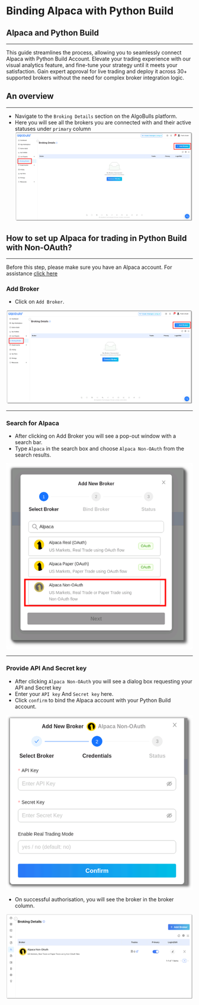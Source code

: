 # Binding Alpaca with Python Build 

## Alpaca and Python Build 

---

This guide streamlines the process, allowing you to seamlessly connect Alpaca with Python Build Account. Elevate your trading experience with our visual analytics feature, and fine-tune your strategy until it meets your satisfaction. Gain expert approval for live trading and deploy it across 30+ supported brokers without the need for complex broker integration logic.


## An overview

---
- Navigate to the `Broking Details` section on the AlgoBulls platform.
- Here you will see all the brokers you are connected with and their active statuses under `primary` column
[![pythonbuild](../python_build/imgs_v2/pyBuild_broking_details.png "Click to Enlarge or Ctrl+Click to open in a new Tab")](../python_build/imgs_v2/pyBuild_broking_details.png)


## How to set up Alpaca for trading in Python Build with Non-OAuth?
---
Before this step, please make sure you have an Alpaca account. For assistance [click here](./broker_alpaca_guide.md)

### Add Broker
  - Click on `Add Broker`. 
  
  [![main page](../python_build/imgs_v2/pyBuild_broking_details.png "Click to Enlarge or Ctrl+Click to open in a new Tab")](../python_build/imgs_v2/pyBuild_broking_details.png)

---
### Search for Alpaca
  - After clicking on Add Broker you will see a pop-out window with a search bar.
  - Type `Alpaca` in the search box and choose `Alpaca Non-OAuth` from the search results.
  
  [![img.png](../python_build/imgs_v2/Python_build_broking_details_non_oauth_1.png "Click to Enlarge or Ctrl+Click to open in a new Tab")](../python_build/imgs_v2/Python_build_broking_details_non_oauth_1.png)

---
### Provide API And Secret key 
    
  - After clicking `Alpaca Non-OAuth` you will see a dialog box requesting your API and Secret key
  - Enter your `API key` And `Secret key` here.
  - Click `confirm` to bind the Alpaca account with your Python Build account.
  
  [![img.png](../python_build/imgs_v2/python_build_non_auth_pop.png "Click to Enlarge or Ctrl+Click to open in a new Tab")](../python_build/imgs_v2/python_build_non_auth_pop.png)

  - On successful authorisation, you will see the broker in the broker column.
    
  [![img.png](../python_build/imgs_v2/python_build_non_oauth_succesful.png "Click to Enlarge or Ctrl+Click to open in a new Tab")](../python_build/imgs_v2/python_build_non_oauth_succesful.png)

